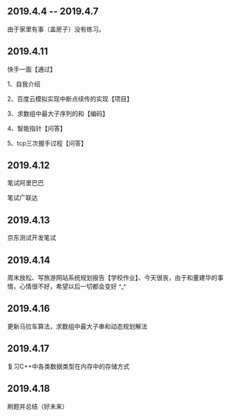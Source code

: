 ## 2019.4.4 -- 2019.4.7 ##
由于家里有事（盖房子）没有练习。
## 2019.4.11 ##
快手一面【通过】

  1、自我介绍
  
  2、百度云模拟实现中断点续传的实现【项目】
  
  3、求数组中最大子序列的和【编码】
  
  4、智能指针【问答】
  
  5、tcp三次握手过程【问答】
  
  ## 2019.4.12 ##
  
  笔试阿里巴巴
  
  笔试广联达
  
  ## 2019.4.13 ##
  
  京东测试开发笔试

  ## 2019.4.14 ##
  
  周末放松、写旅游网站系统规划报告【学校作业】、今天很丧，由于和董建华的事情，心情很不好，希望以后一切都会变好 ^_^
  
  ## 2019.4.16 ##
  
  更新马拉车算法，求数组中最大子串和动态规划解法
  
  ## 2019.4.17 ##
 
  复习C++中各类数据类型在内存中的存储方式
  
   ## 2019.4.18 ##

  刷题并总结（好未来）
